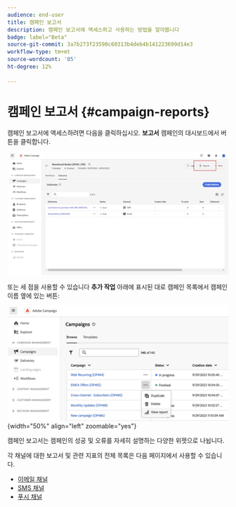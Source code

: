 ```yaml
---
audience: end-user
title: 캠페인 보고서
description: 캠페인 보고서에 액세스하고 사용하는 방법을 알아봅니다
badge: label="Beta"
source-git-commit: 3a7b273f23590c60313b4deb4b141223699d14e3
workflow-type: tm+mt
source-wordcount: '85'
ht-degree: 12%

---
```


# 캠페인 보고서 {#campaign-reports}

<!-- CAN BE REMOVED___
>[!CONTEXTUALHELP]
>id="acw_campaign_reporting_sending"
>title="Reporting Sending"
>abstract="The Sending tab within your report provides in-depth insights into your visitors' interactions with your deliveries and any potential errors they may have encountered."

>[!CONTEXTUALHELP]
>id="acw_campaign_reporting_tracking"
>title="Reporting tracking"
>abstract="The Tracking tab within your report offers valuable data, including recipient behavior per link, breakdown of opens and clicks, as well as detailed information about the most frequently clicked URLs during a delivery."
-->

캠페인 보고서에 액세스하려면 다음을 클릭하십시오. **보고서** 캠페인의 대시보드에서 버튼을 클릭합니다.

![](assets/campaign_report_email_13.png)

또는 세 점을 사용할 수 있습니다 **추가 작업** 아래에 표시된 대로 캠페인 목록에서 캠페인 이름 옆에 있는 버튼:

![](assets/campaign-reports-view.png){width="50%" align="left" zoomable="yes"}

캠페인 보고서는 캠페인의 성공 및 오류를 자세히 설명하는 다양한 위젯으로 나뉩니다.

각 채널에 대한 보고서 및 관련 지표의 전체 목록은 다음 페이지에서 사용할 수 있습니다.

* [이메일 채널](campaign-reports-email.md)
* [SMS 채널](campaign-reports-sms.md)
* [푸시 채널](campaign-reports-push.md)

